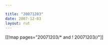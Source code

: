 ```yaml
---

title: "20071203"
date: 2007-12-03
layout: rut
---
```


[[!map pages="20071203/* and ! 20071203/*/*"]]
